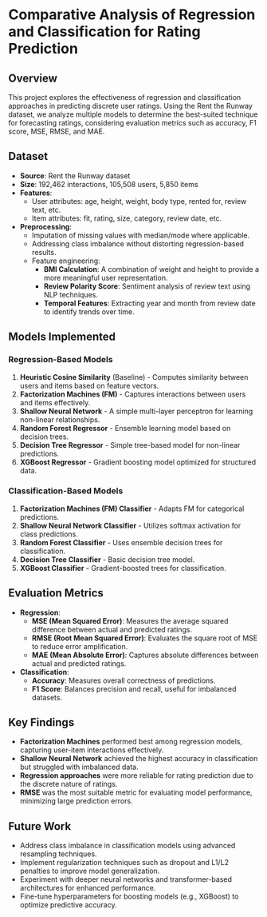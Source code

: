 # Comparative Analysis of Regression and Classification for Rating Prediction

## Overview
This project explores the effectiveness of regression and classification approaches in predicting discrete user ratings. Using the Rent the Runway dataset, we analyze multiple models to determine the best-suited technique for forecasting ratings, considering evaluation metrics such as accuracy, F1 score, MSE, RMSE, and MAE.

## Dataset
- **Source**: Rent the Runway dataset
- **Size**: 192,462 interactions, 105,508 users, 5,850 items
- **Features**:
  - User attributes: age, height, weight, body type, rented for, review text, etc.
  - Item attributes: fit, rating, size, category, review date, etc.
- **Preprocessing**:
  - Imputation of missing values with median/mode where applicable.
  - Addressing class imbalance without distorting regression-based results.
  - Feature engineering:
    - **BMI Calculation**: A combination of weight and height to provide a more meaningful user representation.
    - **Review Polarity Score**: Sentiment analysis of review text using NLP techniques.
    - **Temporal Features**: Extracting year and month from review date to identify trends over time.

## Models Implemented
### Regression-Based Models
1. **Heuristic Cosine Similarity** (Baseline) - Computes similarity between users and items based on feature vectors.
2. **Factorization Machines (FM)** - Captures interactions between users and items effectively.
3. **Shallow Neural Network** - A simple multi-layer perceptron for learning non-linear relationships.
4. **Random Forest Regressor** - Ensemble learning model based on decision trees.
5. **Decision Tree Regressor** - Simple tree-based model for non-linear predictions.
6. **XGBoost Regressor** - Gradient boosting model optimized for structured data.

### Classification-Based Models
1. **Factorization Machines (FM) Classifier** - Adapts FM for categorical predictions.
2. **Shallow Neural Network Classifier** - Utilizes softmax activation for class predictions.
3. **Random Forest Classifier** - Uses ensemble decision trees for classification.
4. **Decision Tree Classifier** - Basic decision tree model.
5. **XGBoost Classifier** - Gradient-boosted trees for classification.

## Evaluation Metrics
- **Regression**:
  - **MSE (Mean Squared Error)**: Measures the average squared difference between actual and predicted ratings.
  - **RMSE (Root Mean Squared Error)**: Evaluates the square root of MSE to reduce error amplification.
  - **MAE (Mean Absolute Error)**: Captures absolute differences between actual and predicted ratings.
- **Classification**:
  - **Accuracy**: Measures overall correctness of predictions.
  - **F1 Score**: Balances precision and recall, useful for imbalanced datasets.

## Key Findings
- **Factorization Machines** performed best among regression models, capturing user-item interactions effectively.
- **Shallow Neural Network** achieved the highest accuracy in classification but struggled with imbalanced data.
- **Regression approaches** were more reliable for rating prediction due to the discrete nature of ratings.
- **RMSE** was the most suitable metric for evaluating model performance, minimizing large prediction errors.

## Future Work
- Address class imbalance in classification models using advanced resampling techniques.
- Implement regularization techniques such as dropout and L1/L2 penalties to improve model generalization.
- Experiment with deeper neural networks and transformer-based architectures for enhanced performance.
- Fine-tune hyperparameters for boosting models (e.g., XGBoost) to optimize predictive accuracy.
